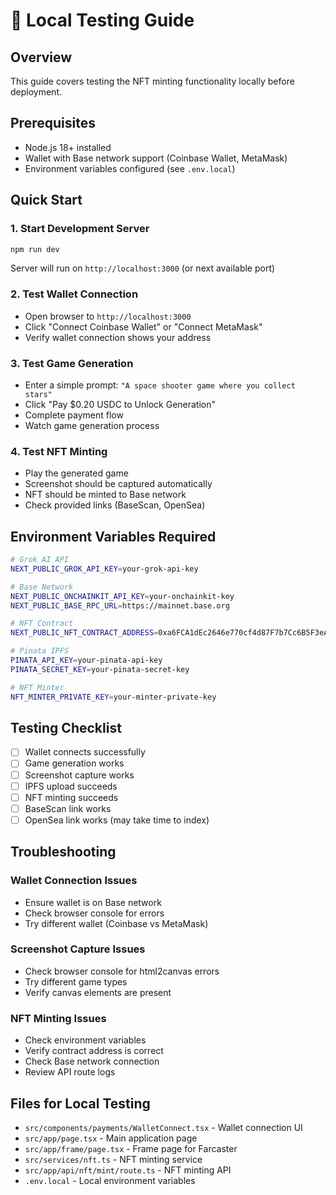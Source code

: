 # 🧪 Local Testing Guide

## Overview
This guide covers testing the NFT minting functionality locally before deployment.

## Prerequisites
- Node.js 18+ installed
- Wallet with Base network support (Coinbase Wallet, MetaMask)
- Environment variables configured (see `.env.local`)

## Quick Start

### 1. Start Development Server
```bash
npm run dev
```
Server will run on `http://localhost:3000` (or next available port)

### 2. Test Wallet Connection
- Open browser to `http://localhost:3000`
- Click "Connect Coinbase Wallet" or "Connect MetaMask"
- Verify wallet connection shows your address

### 3. Test Game Generation
- Enter a simple prompt: `"A space shooter game where you collect stars"`
- Click "Pay $0.20 USDC to Unlock Generation"
- Complete payment flow
- Watch game generation process

### 4. Test NFT Minting
- Play the generated game
- Screenshot should be captured automatically
- NFT should be minted to Base network
- Check provided links (BaseScan, OpenSea)

## Environment Variables Required

```bash
# Grok AI API
NEXT_PUBLIC_GROK_API_KEY=your-grok-api-key

# Base Network
NEXT_PUBLIC_ONCHAINKIT_API_KEY=your-onchainkit-key
NEXT_PUBLIC_BASE_RPC_URL=https://mainnet.base.org

# NFT Contract
NEXT_PUBLIC_NFT_CONTRACT_ADDRESS=0xa6FCA1dEc2646e770cf4d87F7b7Cc6B5F3eA7375

# Pinata IPFS
PINATA_API_KEY=your-pinata-api-key
PINATA_SECRET_KEY=your-pinata-secret-key

# NFT Minter
NFT_MINTER_PRIVATE_KEY=your-minter-private-key
```

## Testing Checklist

- [ ] Wallet connects successfully
- [ ] Game generation works
- [ ] Screenshot capture works
- [ ] IPFS upload succeeds
- [ ] NFT minting succeeds
- [ ] BaseScan link works
- [ ] OpenSea link works (may take time to index)

## Troubleshooting

### Wallet Connection Issues
- Ensure wallet is on Base network
- Check browser console for errors
- Try different wallet (Coinbase vs MetaMask)

### Screenshot Capture Issues
- Check browser console for html2canvas errors
- Try different game types
- Verify canvas elements are present

### NFT Minting Issues
- Check environment variables
- Verify contract address is correct
- Check Base network connection
- Review API route logs

## Files for Local Testing

- `src/components/payments/WalletConnect.tsx` - Wallet connection UI
- `src/app/page.tsx` - Main application page
- `src/app/frame/page.tsx` - Frame page for Farcaster
- `src/services/nft.ts` - NFT minting service
- `src/app/api/nft/mint/route.ts` - NFT minting API
- `.env.local` - Local environment variables
